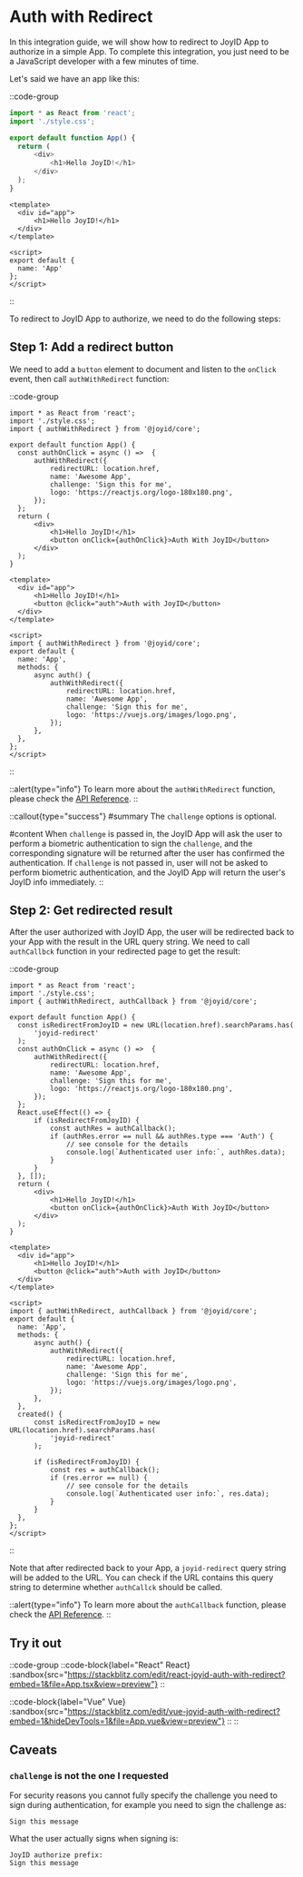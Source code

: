 # Auth with Redirect

In this integration guide, we will show how to redirect to JoyID App to authorize in a simple App. To complete this integration, you just need to be a JavaScript developer with a few minutes of time.

Let's said we have an app like this:

::code-group

  ```js [React]
import * as React from 'react';
import './style.css';

export default function App() {
    return (
        <div>
            <h1>Hello JoyID!</h1>
        </div>
    );
}
  ```

  ```vue [Vue]
<template>
    <div id="app">
        <h1>Hello JoyID!</h1>
    </div>
</template>

<script>
export default {
    name: 'App'
};
</script>
  ```

::

To redirect to JoyID App to authorize, we need to do the following steps:

## Step 1: Add a redirect button

We need to add a `button` element to document and listen to the `onClick` event, then call `authWithRedirect` function:

::code-group

  ```js{3, 6-13, 17} [React]
import * as React from 'react';
import './style.css';
import { authWithRedirect } from '@joyid/core';

export default function App() {
    const authOnClick = async () =>  {
        authWithRedirect({
            redirectURL: location.href,
            name: 'Awesome App',
            challenge: 'Sign this for me',
            logo: 'https://reactjs.org/logo-180x180.png',
        });
    };
    return (
        <div>
            <h1>Hello JoyID!</h1>
            <button onClick={authOnClick}>Auth With JoyID</button>
        </div>
    );
}
  ```

  ```vue{4, 8, 13-20} [Vue]
<template>
    <div id="app">
        <h1>Hello JoyID!</h1>
        <button @click="auth">Auth with JoyID</button>
    </div>
</template>

<script>
import { authWithRedirect } from '@joyid/core';
export default {
    name: 'App',
    methods: {
        async auth() {
            authWithRedirect({
                redirectURL: location.href,
                name: 'Awesome App',
                challenge: 'Sign this for me',
                logo: 'https://vuejs.org/images/logo.png',
            });
        },
    },
};
</script>
  ```

::

::alert{type="info"}
To learn more about the `authWithRedirect` function, please check the [API Reference](/api/core/auth-with-redirect).
::

::callout{type="success"}
#summary
The `challenge` options is optional.

#content
When `challenge` is passed in, the JoyID App will ask the user to perform a biometric authentication to sign the `challenge`, and the corresponding signature will be returned after the user has confirmed the authentication. If `challenge` is not passed in, user will not be asked to perform biometric authentication, and the JoyID App will return the user's JoyID info immediately.
::

## Step 2: Get redirected result

After the user authorized with JoyID App, the user will be redirected back to your App with the result in the URL query string. We need to call `authCallbck` function in your redirected page to get the result:

::code-group

  ```js{6-8, 17-25} [React]
import * as React from 'react';
import './style.css';
import { authWithRedirect, authCallback } from '@joyid/core';

export default function App() {
    const isRedirectFromJoyID = new URL(location.href).searchParams.has(
        'joyid-redirect'
    );
    const authOnClick = async () =>  {
        authWithRedirect({
            redirectURL: location.href,
            name: 'Awesome App',
            challenge: 'Sign this for me',
            logo: 'https://reactjs.org/logo-180x180.png',
        });
    };
    React.useEffect(() => {
        if (isRedirectFromJoyID) {
            const authRes = authCallback();
            if (authRes.error == null && authRes.type === 'Auth') {
                // see console for the details
                console.log(`Authenticated user info:`, authRes.data);
            }
        }
    }, []);
    return (
        <div>
            <h1>Hello JoyID!</h1>
            <button onClick={authOnClick}>Auth With JoyID</button>
        </div>
    );
}
  ```

  ```vue{9, 22-34} [Vue]
<template>
    <div id="app">
        <h1>Hello JoyID!</h1>
        <button @click="auth">Auth with JoyID</button>
    </div>
</template>

<script>
import { authWithRedirect, authCallback } from '@joyid/core';
export default {
    name: 'App',
    methods: {
        async auth() {
            authWithRedirect({
                redirectURL: location.href,
                name: 'Awesome App',
                challenge: 'Sign this for me',
                logo: 'https://vuejs.org/images/logo.png',
            });
        },
    },
    created() {
        const isRedirectFromJoyID = new URL(location.href).searchParams.has(
            'joyid-redirect'
        );

        if (isRedirectFromJoyID) {
            const res = authCallback();
            if (res.error == null) {
                // see console for the details
                console.log(`Authenticated user info:`, res.data);
            }
        }
    },
};
</script>
  ```

::

Note that after redirected back to your App, a `joyid-redirect` query string will be added to the URL. You can check if the URL contains this query string to determine whether `authCallck` should be called.

::alert{type="info"}
To learn more about the `authCallback` function, please check the [API Reference](/api/core/auth-callback).
::

## Try it out

::code-group
  ::code-block{label="React" React}
    :sandbox{src="https://stackblitz.com/edit/react-joyid-auth-with-redirect?embed=1&file=App.tsx&view=preview"}
  ::

  ::code-block{label="Vue" Vue}
    :sandbox{src="https://stackblitz.com/edit/vue-joyid-auth-with-redirect?embed=1&hideDevTools=1&file=App.vue&view=preview"}
  ::
::

## Caveats

### `challenge` is not the one I requested

For security reasons you cannot fully specify the challenge you need to sign during authentication, for example you need to sign the challenge as:

```
Sign this message
```

What the user actually signs when signing is:

```
JoyID authorize prefix:
Sign this message
```
